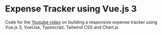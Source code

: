# Expense Tracker using Vue.js 3

Code for the [Youtube video](https://youtu.be/hqTQ4Dlswco) on building a responsive expense tracker using Vue.js 3, VueUse, Typescript, Tailwind CSS and Chart.js

